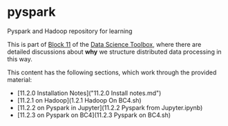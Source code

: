 # pyspark
Pyspark and Hadoop repository for learning

This is part of [Block 11](https://dsbristol.github.io/dst/coursebook/11.html) of the [Data Science Toolbox](https://dsbristol.github.io/dst/coursebook.html), where there are detailed discussions about **why** we structure distributed data processing in this way.

This content has the following sections, which work through the provided material:

* [11.2.0 Installation Notes]("11.2.0 Install notes.md")
* [11.2.1 on Hadoop](1.2.1 Hadoop On BC4.sh)
* [11.2.2 on Pyspark in Jupyter](11.2.2 Pyspark from Jupyter.ipynb)
* [11.2.3 on Pyspark on BC4](11.2.3 Pyspark on BC4.sh)
